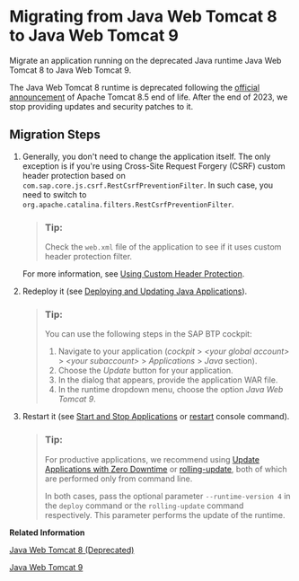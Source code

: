 <!-- loio1c3c8d4b5dd34caba087fadd5fba99a1 -->

# Migrating from Java Web Tomcat 8 to Java Web Tomcat 9

Migrate an application running on the deprecated Java runtime Java Web Tomcat 8 to Java Web Tomcat 9.



The Java Web Tomcat 8 runtime is deprecated following the [official announcement](https://tomcat.apache.org/tomcat-85-eol.html) of Apache Tomcat 8.5 end of life. After the end of 2023, we stop providing updates and security patches to it.



<a name="loio1c3c8d4b5dd34caba087fadd5fba99a1__section_d5g_xmf_r4b"/>

## Migration Steps

1.  Generally, you don't need to change the application itself. The only exception is if you're using Cross-Site Request Forgery \(CSRF\) custom header protection based on `com.sap.core.js.csrf.RestCsrfPreventionFilter`. In such case, you need to switch to `org.apache.catalina.filters.RestCsrfPreventionFilter`.

    > ### Tip:  
    > Check the `web.xml` file of the application to see if it uses custom header protection filter.

    For more information, see [Using Custom Header Protection](../60-security-neo/using-custom-header-protection-3756f3f.md).

2.  Redeploy it \(see [Deploying and Updating Java Applications](deploying-and-updating-java-applications-e5dfbc6.md)\).

    > ### Tip:  
    > You can use the following steps in the SAP BTP cockpit:
    > 
    > 1.  Navigate to your application \(*cockpit* \> *<your global account\>* \> *<your subaccount\>* \> *Applications* \> *Java* section\).
    > 2.  Choose the *Update* button for your application.
    > 3.  In the dialog that appears, provide the application WAR file.
    > 4.  In the runtime dropdown menu, choose the option *Java Web Tomcat 9*.

3.  Restart it \(see [Start and Stop Applications](../50-administration-and-ops-neo/start-and-stop-applications-7612f03.md) or [restart](../50-administration-and-ops-neo/restart-7c0f7a1.md) console command\).

    > ### Tip:  
    > For productive applications, we recommend using [Update Applications with Zero Downtime](../50-administration-and-ops-neo/update-applications-with-zero-downtime-a10f6c2.md) or [rolling-update](../50-administration-and-ops-neo/rolling-update-3f5d412.md), both of which are performed only from command line.
    > 
    > In both cases, pass the optional parameter `--runtime-version 4` in the `deploy` command or the `rolling-update` command respectively. This parameter performs the update of the runtime.


**Related Information**  


[Java Web Tomcat 8 \(Deprecated\)](java-web-tomcat-8-deprecated-fd6b72f.md "Java Web Apache Tomcat 8 (Java Web Tomcat 8) is the next edition of the Java Web application runtime container that has all characteristics and features of its predecessor Java Web Tomcat 7.")

[Java Web Tomcat 9](java-web-tomcat-9-41b1ee9.md "Java Web Apache Tomcat 9 (Java Web Tomcat 9) is the next edition of the Java Web application runtime container that has all characteristics and features of its predecessor Java Web Tomcat 8.")

